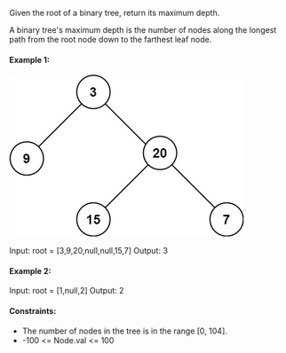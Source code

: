Given the root of a binary tree, return its maximum depth.

A binary tree's maximum depth is the number of nodes along the longest path from the root node down to the farthest leaf node.

 

#### Example 1:
![img.png](img.png)

Input: root = [3,9,20,null,null,15,7]
Output: 3
#### Example 2:

Input: root = [1,null,2]
Output: 2
 
#### Constraints:

- The number of nodes in the tree is in the range [0, 104].
- -100 <= Node.val <= 100